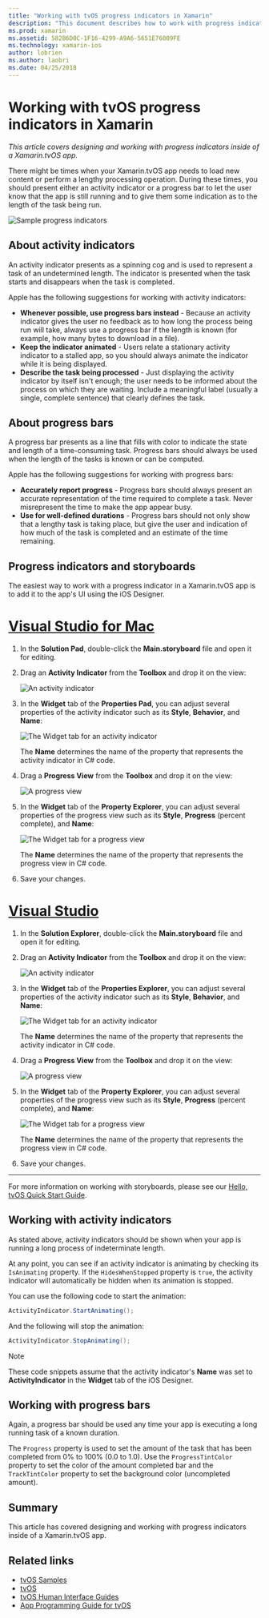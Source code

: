 ```yaml
---
title: "Working with tvOS progress indicators in Xamarin"
description: "This document describes how to work with progress indicators in a tvOS app built with Xamarin. It discusses both progress bars and activity indicators."
ms.prod: xamarin
ms.assetid: 582B6D0C-1F16-4299-A9A6-5651E76009FE
ms.technology: xamarin-ios
author: lobrien
ms.author: laobri
ms.date: 04/25/2018
---
```


# Working with tvOS progress indicators in Xamarin

_This article covers designing and working with progress indicators inside
of a Xamarin.tvOS app._

There might be times when your Xamarin.tvOS app needs to load new content or
perform a lengthy processing operation. During these times, you should
present either an activity indicator or a progress bar to let the user know
that the app is still running and to give them some indication as to the
length of the task being run.

![Sample progress indicators](progress-indicators-images/intro01.png "Sample
progress indicators")

## About activity indicators

An activity indicator presents as a spinning cog and is used to represent a
task of an undetermined length. The indicator is presented when the task
starts and disappears when the task is completed.

Apple has the following suggestions for working with activity indicators:

- **Whenever possible, use progress bars instead** - Because an activity
  indicator gives the user no feedback as to how long the process being run
  will take, always use a progress bar if the length is known (for example,
  how many bytes to download in a file).
- **Keep the indicator animated** - Users relate a stationary activity
  indicator to a stalled app, so you should always animate the indicator
  while it is being displayed.
- **Describe the task being processed** - Just displaying the activity
  indicator by itself isn't enough; the user needs to be informed about the
  process on which they are waiting. Include a meaningful label (usually a 
  single, complete sentence) that clearly defines the task.

## About progress bars

A progress bar presents as a line that fills with color to indicate the
state and length of a time-consuming task. Progress bars should always be
used when the length of the tasks is known or can be computed.

Apple has the following suggestions for working with progress bars:

- **Accurately report progress** - Progress bars should always present an
  accurate representation of the time required to complete a task. Never
  misrepresent the time to make the app appear busy.
- **Use for well-defined durations** - Progress bars should not only show
  that a lengthy task is taking place, but give the user and indication of
  how much of the task is completed and an estimate of the time remaining.

## Progress indicators and storyboards

The easiest way to work with a progress indicator in a Xamarin.tvOS app is
to add it to the app's UI using the iOS Designer.

# [Visual Studio for Mac](#tab/macos)

1. In the **Solution Pad**, double-click the **Main.storyboard** file and
   open it for editing.

2. Drag an **Activity Indicator** from the **Toolbox** and drop it on the
   view: 

    ![An activity indicator](progress-indicators-images/activity01.png "An
     activity indicator")

3. In the **Widget** tab of the **Properties Pad**, you can adjust several
   properties of the activity indicator such as its **Style**,
   **Behavior**, and **Name**: 

    ![The Widget tab for an activity
    indicator](progress-indicators-images/activity02.png "The Widget tab for
    an activity indicator")
    
    The **Name** determines the name of the property that represents the
    activity indicator in C# code.

4. Drag a **Progress View** from the **Toolbox** and drop it on the view: 

    ![A progress view](progress-indicators-images/activity03.png "A progress
    view")

5. In the **Widget** tab of the **Property Explorer**, you can adjust
   several properties of the progress view such as its **Style**,
   **Progress** (percent complete), and **Name**: 

    ![The Widget tab for a progress
    view](progress-indicators-images/activity04.png "The Widget tab for a
    progress view")
    
    The **Name** determines the name of the property that represents the
    progress view in C# code.

6. Save your changes.

# [Visual Studio](#tab/windows)

1. In the **Solution Explorer**, double-click the **Main.storyboard** file 
   and open it for editing.

2. Drag an **Activity Indicator** from the **Toolbox** and drop it on the
   view: 

    ![An activity indicator](progress-indicators-images/activity01-vs.png
    "An activity indicator")

3. In the **Widget** tab of the **Properties Explorer**, you can adjust
   several properties of the activity indicator such as its **Style**,
   **Behavior**, and **Name**: 

    ![The Widget tab for an activity
    indicator](progress-indicators-images/activity02-vs.png "The Widget tab
    for an activity indicator")

    The **Name** determines the name of the property that represents
    the activity indicator in C# code.

4. Drag a **Progress View** from the **Toolbox** and drop it on the view: 

   ![A progress view](progress-indicators-images/activity03-vs.png "A
   progress view")

5. In the **Widget** tab of the **Property Explorer**, you can adjust
   several properties of the progress view such as its **Style**,
   **Progress** (percent complete), and **Name**: 

    ![The Widget tab for a progress
    view](progress-indicators-images/activity04-vs.png "The Widget tab for a
    progress view")
    
    The **Name** determines the name of the property that represents the
    progress view in C# code.

6. Save your changes.

-----

For more information on working with storyboards, please see our [Hello,
tvOS Quick Start Guide](~/ios/tvos/get-started/hello-tvos.md). 

## Working with activity indicators

As stated above, activity indicators should be shown when your app is
running a long process of indeterminate length.

At any point, you can see if an activity indicator is animating by checking
its `IsAnimating` property. If the `HidesWhenStopped` property is `true`,
the activity indicator will automatically be hidden when its animation is
stopped.

You can use the following code to start the animation: 

```csharp
ActivityIndicator.StartAnimating();
```

And the following will stop the animation:

```csharp
ActivityIndicator.StopAnimating();
```

> [!NOTE]
> These code snippets assume that the activity indicator's **Name**
> was set to **ActivityIndicator** in the **Widget** tab of the iOS
> Designer.

## Working with progress bars

Again, a progress bar should be used any time your app is executing a long
running task of a known duration. 

The `Progress` property is used to set the amount of the task that has been
completed from 0% to 100% (0.0 to 1.0). Use the `ProgressTintColor` property
to set the color of the amount completed bar and the `TrackTintColor`
property to set the background color (uncompleted amount).

## Summary

This article has covered designing and working with progress indicators
inside of a Xamarin.tvOS app.

## Related links

- [tvOS Samples](https://docs.microsoft.com/samples/browse/?products=xamarin&term=Xamarin.iOS+tvOS)
- [tvOS](https://developer.apple.com/tvos/)
- [tvOS Human Interface
  Guides](https://developer.apple.com/tvos/human-interface-guidelines/)
- [App Programming Guide for
  tvOS](https://developer.apple.com/library/prerelease/tvos/documentation/General/Conceptual/AppleTV_PG/)
